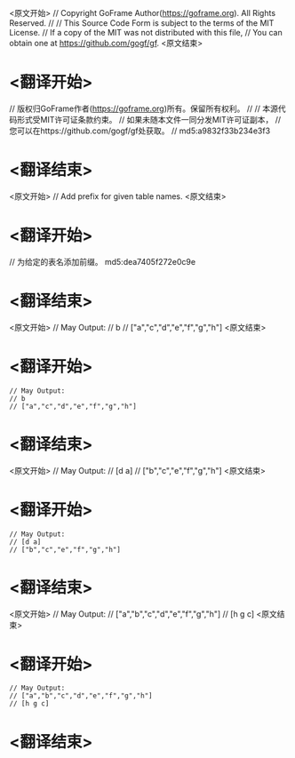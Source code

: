 
<原文开始>
// Copyright GoFrame Author(https://goframe.org). All Rights Reserved.
//
// This Source Code Form is subject to the terms of the MIT License.
// If a copy of the MIT was not distributed with this file,
// You can obtain one at https://github.com/gogf/gf.
<原文结束>

# <翻译开始>
// 版权归GoFrame作者(https://goframe.org)所有。保留所有权利。
//
// 本源代码形式受MIT许可证条款约束。
// 如果未随本文件一同分发MIT许可证副本，
// 您可以在https://github.com/gogf/gf处获取。
// md5:a9832f33b234e3f3
# <翻译结束>


<原文开始>
// Add prefix for given table names.
<原文结束>

# <翻译开始>
// 为给定的表名添加前缀。 md5:dea7405f272e0c9e
# <翻译结束>


<原文开始>
	// May Output:
	// b
	// ["a","c","d","e","f","g","h"]
<原文结束>

# <翻译开始>
	// May Output:
	// b
	// ["a","c","d","e","f","g","h"]
# <翻译结束>


<原文开始>
	// May Output:
	// [d a]
	// ["b","c","e","f","g","h"]
<原文结束>

# <翻译开始>
	// May Output:
	// [d a]
	// ["b","c","e","f","g","h"]
# <翻译结束>


<原文开始>
	// May Output:
	// ["a","b","c","d","e","f","g","h"]
	// [h g c]
<原文结束>

# <翻译开始>
	// May Output:
	// ["a","b","c","d","e","f","g","h"]
	// [h g c]
# <翻译结束>

